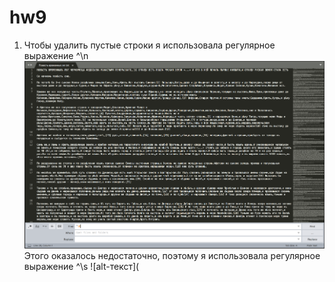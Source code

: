 # hw9
1) Чтобы удалить пустые строки я использовала регулярное выражение ^\n  
![alt-текст](https://github.com/chukalina/hw9/blob/master/1.PNG?raw=true)
Этого оказалось недостаточно, поэтому я использовала регулярное выражение ^\s
![alt-текст](
